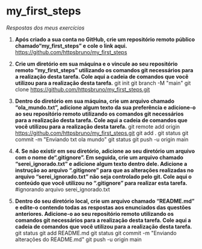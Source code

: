 # my_first_steps
*Respostas dos meus exercícios*

1. **Após criado a sua conta no GitHub, crie um repositório remoto público chamado“my_first_steps” e cole o link aqui.**
	 https://github.com/httpsbruno/my_first_steps
	 
2. **Crie um diretório em sua máquina e o vincule ao seu repositório remoto “my_first_steps” utilizando os comandos git necessários para a realização desta tarefa. Cole aqui a cadeia de comandos que você utilizou para a realização desta tarefa.**
	git init
	git branch -M "main"
	git clone https://github.com/httpsbruno/my_first_steps.git

3. **Dentro do diretório em sua máquina, crie um arquivo chamado “ola_mundo.txt”, adicione algum texto da sua preferência e adicione-o ao seu repositório remoto utilizando os comandos git necessários para a realização desta tarefa. Cole aqui a cadeia de comandos que você utilizou para a realização desta tarefa.**
	git remote add origin https://github.com/httpsbruno/my_first_steps.git
	git add .
	git status
	git commit -m "Enviando txt ola mundo"
	git status
	git push -u origin main
	
4. **4. Se não existir em seu diretório, adicione ao seu diretório um arquivo com o nome de“.gitignore”. Em seguida, crie um arquivo chamado “serei_ignorado.txt” e adicione algum texto dentro dele. Adicione a instrução ao arquivo “.gitignore” para que as alterações realizadas no arquivo “serei_ignorado.txt” não seja controlado pelo git. Cole aqui o conteúdo que você utilizou no “.gitignore” para realizar esta tarefa.**
    #ignorando arquivo
    serei_ignorado.txt

5. **Dentro do seu diretório local, crie um arquivo chamado “README.md” e edite-o contendo todas as respostas aos enunciados das questões anteriores. Adicione-o ao seu repositório remoto utilizando os comandos git necessários para a realização desta tarefa. Cole aqui a cadeia de comandos que você utilizou para a realização desta tarefa.**
	git status
	git add README.md
	git status
	git commit -m "Enviando alterações do README.md"
	git push -u origin main